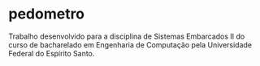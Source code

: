 # pedometro
Trabalho desenvolvido para a disciplina de Sistemas Embarcados II do curso de bacharelado em Engenharia de Computação pela Universidade Federal do Espírito Santo.

